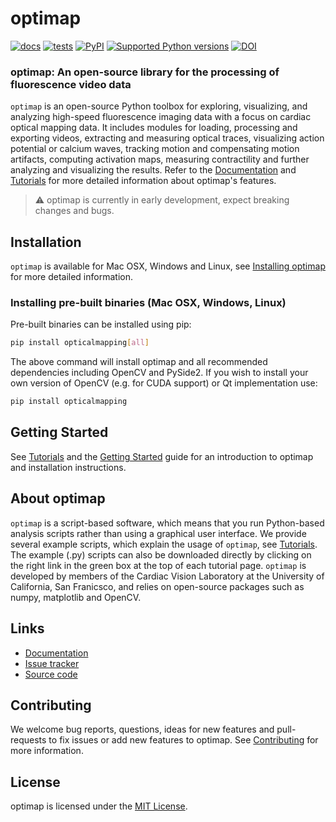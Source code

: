 # optimap
[![docs](https://readthedocs.org/projects/optimap/badge/?version=latest&style=)](https://optimap.readthedocs.org)
[![tests](https://github.com/cardiacvision/optimap/actions/workflows/main.yml/badge.svg)](https://github.com/cardiacvision/optimap/actions/workflows/main.yml)
[![PyPI](https://img.shields.io/pypi/v/opticalmapping.svg)](https://pypi.org/project/opticalmapping/)
[![Supported Python versions](https://img.shields.io/pypi/pyversions/opticalmapping.svg)](https://python.org)
[![DOI](https://zenodo.org/badge/677528623.svg)](https://zenodo.org/badge/latestdoi/677528623)


### optimap: An open-source library for the processing of fluorescence video data

``optimap`` is an open-source Python toolbox for exploring, visualizing, and analyzing high-speed fluorescence imaging data with a focus on cardiac optical mapping data. It includes modules for loading, processing and exporting videos, extracting and measuring optical traces, visualizing action potential or calcium waves, tracking motion and compensating motion artifacts, computing activation maps, measuring contractility and further analyzing and visualizing the results. Refer to the [Documentation](https://optimap.readthedocs.io/en/latest/) and [Tutorials](https://optimap.readthedocs.io/en/latest/tutorials/basics/) for more detailed information about optimap's features.

> ⚠️ optimap is currently in early development, expect breaking changes and bugs.

## Installation
``optimap`` is available for Mac OSX, Windows and Linux, see [Installing optimap](https://optimap.readthedocs.io/en/latest/chapters/getting_started/#installing-optimap) for more detailed information.

### Installing pre-built binaries (Mac OSX, Windows, Linux)

Pre-built binaries can be installed using pip:

```bash
pip install opticalmapping[all]
```

The above command will install optimap and all recommended dependencies including OpenCV and PySide2. If you wish to install your own version of OpenCV (e.g. for CUDA support) or Qt implementation use:

```bash
pip install opticalmapping
```

## Getting Started
See [Tutorials](https://optimap.readthedocs.io/en/latest/tutorials/basics/) and the [Getting Started](https://optimap.readthedocs.io/en/latest/chapters/getting_started/) guide for an introduction to optimap and installation instructions. 

## About optimap
``optimap`` is a script-based software, which means that you run Python-based analysis scripts rather than using a graphical user interface. We provide several example scripts, which explain the usage of ``optimap``, see [Tutorials](https://optimap.readthedocs.io/en/latest/tutorials/basics/). The example (.py) scripts can also be downloaded directly by clicking on the right link in the green box at the top of each tutorial page. ``optimap`` is developed by members of the Cardiac Vision Laboratory at the University of California, San Franicsco, and relies on open-source packages such as numpy, matplotlib and OpenCV. 

## Links

* [Documentation](https://optimap.readthedocs.io)
* [Issue tracker](https://github.com/cardiacvision/optimap/issues)
* [Source code](https://github.com/cardiacvision/optimap)

## Contributing

We welcome bug reports, questions, ideas for new features and pull-requests to fix issues or add new features to optimap. See [Contributing](https://optimap.readthedocs.io/en/latest/chapters/contributing/) for more information.

## License

optimap is licensed under the [MIT License](https://github.com/cardiacvision/optimap/blob/main/LICENSE.md).
